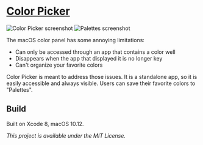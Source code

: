 # [Color Picker](https://gofake1.net/projects/color_picker.html)

![Color Picker screenshot](https://gofake1.net/images/color_picker_1.jpg)
![Palettes screenshot](https://gofake1.net/images/color_picker_2.jpg)

The macOS color panel has some annoying limitations:
* Can only be accessed through an app that contains a color well
* Disappears when the app that displayed it is no longer key
* Can't organize your favorite colors

Color Picker is meant to address those issues. It is a standalone app, so it is easily accessible and always visible. Users can save their favorite colors to "Palettes".

## Build

Built on Xcode 8, macOS 10.12.

*This project is available under the MIT License.*
